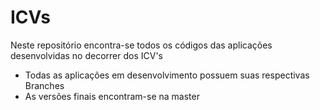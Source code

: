 # ICVs
Neste repositório encontra-se todos os códigos das aplicações desenvolvidas no decorrer dos ICV's

- Todas as aplicações em desenvolvimento possuem suas respectivas Branches
- As versões finais encontram-se na master

